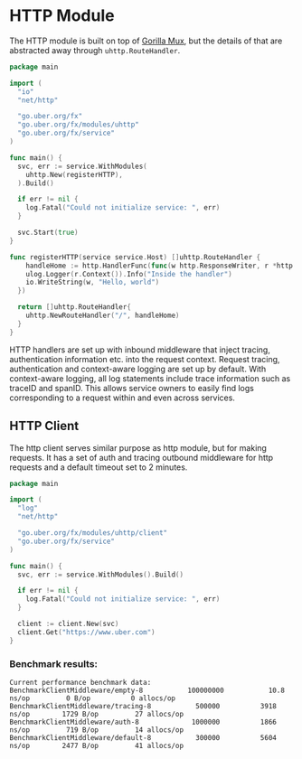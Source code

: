 # HTTP Module

The HTTP module is built on top of [Gorilla Mux](https://github.com/gorilla/mux),
but the details of that are abstracted away through `uhttp.RouteHandler`.

```go
package main

import (
  "io"
  "net/http"

  "go.uber.org/fx"
  "go.uber.org/fx/modules/uhttp"
  "go.uber.org/fx/service"
)

func main() {
  svc, err := service.WithModules(
    uhttp.New(registerHTTP),
  ).Build()

  if err != nil {
    log.Fatal("Could not initialize service: ", err)
  }

  svc.Start(true)
}

func registerHTTP(service service.Host) []uhttp.RouteHandler {
    handleHome := http.HandlerFunc(func(w http.ResponseWriter, r *http.Request) {
    ulog.Logger(r.Context()).Info("Inside the handler")
    io.WriteString(w, "Hello, world")
  })

  return []uhttp.RouteHandler{
    uhttp.NewRouteHandler("/", handleHome)
  }
}
```

HTTP handlers are set up with inbound middleware that inject tracing, authentication information etc. into the
request context. Request tracing, authentication and context-aware logging are set up by default.
With context-aware logging, all log statements include trace information such as traceID and spanID.
This allows service owners to easily find logs corresponding to a request within and even across services.

## HTTP Client

The http client serves similar purpose as http module, but for making requests.
It has a set of auth and tracing outbound middleware for http requests and a default timeout set to 2 minutes.

```go
package main

import (
  "log"
  "net/http"

  "go.uber.org/fx/modules/uhttp/client"
  "go.uber.org/fx/service"
)

func main() {
  svc, err := service.WithModules().Build()

  if err != nil {
    log.Fatal("Could not initialize service: ", err)
  }

  client := client.New(svc)
  client.Get("https://www.uber.com")
}
```

### Benchmark results:
```
Current performance benchmark data:
BenchmarkClientMiddleware/empty-8         	100000000	        10.8 ns/op	       0 B/op	       0 allocs/op
BenchmarkClientMiddleware/tracing-8       	  500000	      3918 ns/op	    1729 B/op	      27 allocs/op
BenchmarkClientMiddleware/auth-8          	 1000000	      1866 ns/op	     719 B/op	      14 allocs/op
BenchmarkClientMiddleware/default-8       	  300000	      5604 ns/op	    2477 B/op	      41 allocs/op
```
